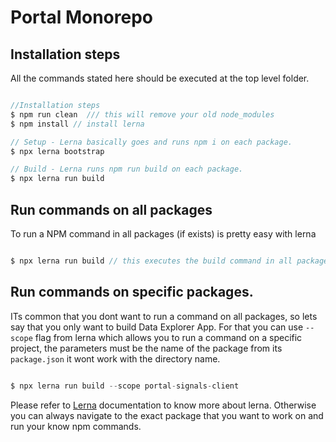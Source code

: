 # Portal Monorepo

## Installation steps

All the commands stated here should be executed at the top level folder.

``` javascript

//Installation steps
$ npm run clean  /// this will remove your old node_modules
$ npm install // install lerna

// Setup - Lerna basically goes and runs npm i on each package.
$ npx lerna bootstrap

// Build - Lerna runs npm run build on each package.
$ npx lerna run build

```

## Run commands on all packages

To run a NPM command in all packages (if exists) is pretty easy with lerna

``` javascript

$ npx lerna run build // this executes the build command in all packages

```

## Run commands on specific packages.

ITs common that you dont want to run a command on all packages, so lets say that you only want to build Data Explorer App. For that you can use `--scope` flag from lerna which allows you to run a command on a specific project, the parameters must be the name of the package from its `package.json` it wont work with the directory name.

``` javascript

$ npx lerna run build --scope portal-signals-client

```

Please refer to [Lerna](https://github.com/lerna/lerna#readme) documentation to know more about lerna.
Otherwise you can always navigate to the exact package that you want to work on and run your know npm commands.

